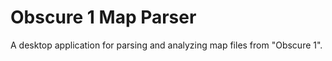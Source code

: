 # Obscure 1 Map Parser

A desktop application for parsing and analyzing map files from "Obscure 1".
 